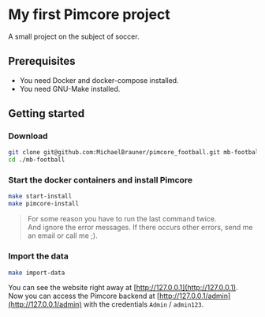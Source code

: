 # My first Pimcore project

A small project on the subject of soccer.

## Prerequisites

* You need Docker and docker-compose installed.
* You need GNU-Make installed.

## Getting started

### Download

```bash
git clone git@github.com:MichaelBrauner/pimcore_football.git mb-football
cd ./mb-football
```

### Start the docker containers and install Pimcore

```bash
make start-install
make pimcore-install
```
> For some reason you have to run the last command twice.  
> And ignore the error messages. 
> If there occurs other errors, send me an email or call me ;).

### Import the data

```bash
make import-data
```

You can see the website right away at [http://127.0.0.1](http://127.0.0.1).  
Now you can access the Pimcore backend at [http://127.0.0.1/admin](http://127.0.0.1/admin) with the credentials `Admin` / `admin123`.